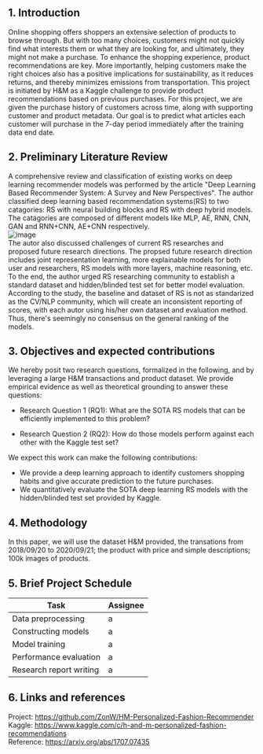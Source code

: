 ## 1. Introduction
Online shopping offers shoppers an extensive selection of products to browse through. But with too many choices, customers might not quickly find what interests them or what they are looking for, and ultimately, they might not make a purchase. To enhance the shopping experience, product recommendations are key. More importantly, helping customers make the right choices also has a positive implications for sustainability, as it reduces returns, and thereby minimizes emissions from transportation. This project is initiated by H&M as a Kaggle challenge to provide product recommendations based on previous purchases. For this project, we are given the purchase history of customers across time, along with supporting customer and product metadata. Our goal is to predict what articles each customer will purchase in the 7-day period immediately after the training data end date.  
## 2. Preliminary Literature Review    
A comprehensive review and classification of existing works on deep learning recommender models was performed by the article "Deep Learning Based Recommender System: A Survey and New Perspectives". The author classified deep learning based recommendation systems(RS) to two catagories: RS with neural building blocks and RS with deep hybrid models. The catagories are composed of different models like MLP, AE, RNN, CNN, GAN and RNN+CNN, AE+CNN respectively.     
![image](https://user-images.githubusercontent.com/95121369/156247844-1b2cb391-087d-4faa-8eda-7bbbb0c64dc7.png)  
The autor also discussed challenges of current RS researches and proposed future research directions. The propsed future research direction includes joint representation learning, more explainable models for both user and researchers, RS models with more layers, machine reasoning, etc.  
To the end, the author urged RS researching community to establish a standard dataset and hidden/blinded test set for better model evaluation. According to the study, the baseline and dataset of RS is not as standarized as the CV/NLP community, which will create an inconsistent reporting of scores, with each autor using his/her own dataset and evaluation method. Thus, there's seemingly no consensus on the general ranking of the models.  

## 3. Objectives and expected contributions  
We hereby posit two research questions, formalized in the following, and by leveraging a large H&M transactions and product dataset. We provide empirical evidence as well as theoretical grounding to answer these questions:  

- Research Question 1 (RQ1): What are the SOTA RS models that can be efficiently implemented to this problem?  

- Research Question 2 (RQ2): How do those models perform against each other with the Kaggle test set?  

We expect this work can make the following contributions:  

- We provide a deep learning approach to identify customers shopping habits and give accurate prediction to the future purchases.  
- We quantitatively evaluate the SOTA deep learning RS models with the hidden/blinded test set provided by Kaggle.  

## 4. Methodology  
In this paper, we will use the dataset H&M provided, the transations from 2018/09/20 to 2020/09/21; the product with price and simple descriptions; 100k images of products.

## 5. Brief Project Schedule  
 
| Task                    | Assignee |
| ----------------------- | -------- |
| Data preprocessing      | a        |
| Constructing models     | a        |
| Model training          | a        |
| Performance evaluation  | a        |
| Research report writing | a        |

## 6. Links and references  
Project: https://github.com/ZonW/HM-Personalized-Fashion-Recommender  
Kaggle: https://www.kaggle.com/c/h-and-m-personalized-fashion-recommendations  
Reference: https://arxiv.org/abs/1707.07435
